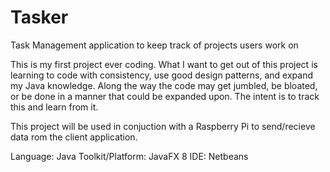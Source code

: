 # Tasker
Task Management application to keep track of projects users work on

This is my first project ever coding.
What I want to get out of this project is learning to code with consistency, use good design patterns, and expand my Java knowledge. 
Along the way the code may get jumbled, be bloated, or be done in a manner that could be expanded upon. The intent is to track this
and learn from it.

This project will be used in conjuction with a Raspberry Pi to send/recieve data rom the client application.

Language: Java
Toolkit/Platform: JavaFX 8
IDE: Netbeans
